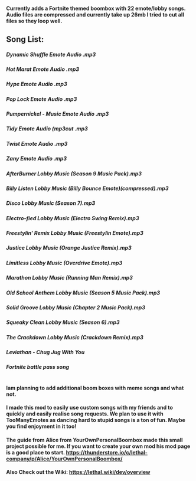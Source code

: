 #### Currently adds a Fortnite themed boombox with 22 emote/lobby songs. Audio files are compressed and currently take up 26mb I tried to cut all files so they loop well.
## Song List:

##### Dynamic Shuffle Emote Audio .mp3
##### Hot Marat Emote Audio .mp3
##### Hype Emote Audio .mp3
##### Pop Lock Emote Audio .mp3
##### Pumpernickel - Music Emote Audio .mp3
##### Tidy Emote Audio (mp3cut .mp3
##### Twist Emote Audio .mp3
##### Zany Emote Audio .mp3
##### AfterBurner Lobby Music (Season 9 Music Pack).mp3
##### Billy Listen Lobby Music (Billy Bounce Emote)(compressed).mp3
##### Disco Lobby Music (Season 7).mp3
##### Electro-fied Lobby Music (Electro Swing Remix).mp3
##### Freestylin' Remix Lobby Music (Freestylin Emote).mp3
##### Justice Lobby Music (Orange Justice Remix).mp3
##### Limitless Lobby Music (Overdrive Emote).mp3
##### Marathon Lobby Music (Running Man Remix).mp3
##### Old School Anthem Lobby Music (Season 5 Music Pack).mp3
##### Solid Groove Lobby Music (Chapter 2 Music Pack).mp3
##### Squeaky Clean Lobby Music (Season 6).mp3
##### The Crackdown Lobby Music (Crackdown Remix).mp3
##### Leviathan - Chug Jug With You
##### Fortnite battle pass song

#
#### Iam planning to add additional boom boxes with meme songs and what not.
#### I made this mod to easily use custom songs with my friends and to quickly and easily realise song requests. We plan to use it with TooManyEmotes as dancing hard to stupid songs is a ton of fun. Maybe you find enjoyment in it too!

#### The guide from Alice from YourOwnPersonalBoombox made this small project possible for me. If you want to create your own mod his mod page is a good place to start. https://thunderstore.io/c/lethal-company/p/Alice/YourOwnPersonalBoombox/
#### Also Check out the Wiki: https://lethal.wiki/dev/overview
